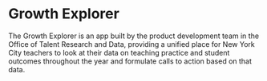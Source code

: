 # Growth Explorer

The Growth Explorer is an app built by the product development team in the Office of Talent Research and Data, providing a unified place for New York City teachers to look at their data on teaching practice and student outcomes throughout the year and formulate calls to action based on that data.